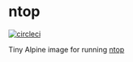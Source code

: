 # ntop

[![circleci][circleci]](https://circleci.com/gh/vektorcloud/ntop)

Tiny Alpine image for running [ntop](http://ntop.org)

[circleci]: https://img.shields.io/circleci/build/gh/vektorcloud/ntop?color=1dd6c9&logo=CircleCI&logoColor=1dd6c9&style=for-the-badge "ntop"
